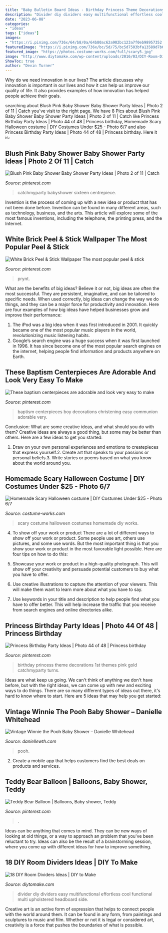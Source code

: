 ```yaml
---
title: "Baby Bulletin Board Ideas - Birthday Princess Theme Decorations 1st Themes Pink Gold Catchmyparty Turns"
description: "Divider diy dividers easy multifunctional effortless cool functional multi upholstered headboard side"
date: "2023-06-08"
categories:
- "ideas"
tags: ["ideas"]
images:
- "https://i.pinimg.com/736x/64/b8/0a/64b80ac62a902bc123a7f0eb98957352.jpg"
featuredImage: "https://i.pinimg.com/736x/bc/5d/75/bc5d7503bfa13589d7b67cc43554a5c9.jpg"
featured_image: "https://photos.costume-works.com/full/scary5.jpg"
image: "http://www.diytomake.com/wp-content/uploads/2016/03/DIY-Room-Divider.jpg"
ShowToc: true
author: "Devin Turner"
---
```



Why do we need innovation in our lives?
The article discusses why innovation is important in our lives and how it can help us improve our quality of life. It also provides examples of how innovation has helped people achieve their goals.

	

		
searching about Blush Pink Baby Shower Baby Shower Party Ideas | Photo 2 of 11 | Catch you've visit to the right page. We have 8 Pics about Blush Pink Baby Shower Baby Shower Party Ideas | Photo 2 of 11 | Catch like Princess Birthday Party Ideas | Photo 44 of 48 | Princess birthday, Homemade Scary Halloween costume | DIY Costumes Under $25 - Photo 6/7 and also Princess Birthday Party Ideas | Photo 44 of 48 | Princess birthday. Here it is:
		
    
## Blush Pink Baby Shower Baby Shower Party Ideas | Photo 2 Of 11 | Catch

<img loading=lazy src="https://i.pinimg.com/736x/bc/5d/75/bc5d7503bfa13589d7b67cc43554a5c9.jpg" onerror="this.onerror=null;this.src='https://tse1.mm.bing.net/th?id=OIP.N98yUbdg-0N9weqQyApKwAHaJ3&amp;pid=15.1';" alt="Blush Pink Baby Shower Baby Shower Party Ideas | Photo 2 of 11 | Catch">

_Source: pinterest.com_

>catchmyparty babyshower sixteen centrepiece. 

	

Invention is the process of coming up with a new idea or product that has not been done before. Invention can be found in many different areas, such as technology, business, and the arts. This article will explore some of the most famous inventions, including the telephone, the printing press, and the Internet.

    
## White Brick Peel &amp; Stick Wallpaper The Most Popular Peel &amp; Stick

<img loading=lazy src="https://i.pinimg.com/736x/6a/18/84/6a18841b991771a21bc6b3f85ec993ef.jpg" onerror="this.onerror=null;this.src='https://tse4.mm.bing.net/th?id=OIP.CMdxR9AhEVeQxPkeuRJqlgHaJ3&amp;pid=15.1';" alt="White Brick Peel &amp; Stick Wallpaper The most popular peel &amp; stick">

_Source: pinterest.com_

>prynt. 

	

What are the benefits of big ideas?
Believe it or not, big ideas are often the most successful. They are persistent, imaginative, and can be tailored to specific needs. When used correctly, big ideas can change the way we do things, and they can be a major force for productivity and innovation. Here are four examples of how big ideas have helped businesses grow and improve their performance: 
1. The iPod was a big idea when it was first introduced in 2001. It quickly became one of the most popular music players in the world, revolutionizing music listening habits. 
2. Google’s search engine was a huge success when it was first launched in 1996. It has since become one of the most popular search engines on the internet, helping people find information and products anywhere on Earth. 

    
## These Baptism Centerpieces Are Adorable And Look Very Easy To Make

<img loading=lazy src="https://i.pinimg.com/736x/06/5f/7b/065f7ba12d2ac8accea0ccb944628186.jpg" onerror="this.onerror=null;this.src='https://tse2.mm.bing.net/th?id=OIP.0xGiVzmKKyT9KaEvvOrnGwHaNK&amp;pid=15.1';" alt="These baptism centerpieces are adorable and look very easy to make">

_Source: pinterest.com_

>baptism centerpieces boy decorations christening easy communion adorable very. 

	

Conclusion: What are some creative ideas, and what should you do with them?
Creative ideas are always a good thing, but some may be better than others. Here are a few ideas to get you started: 
1. Draw on your own personal experiences and emotions to createpieces that express yourself.2. Create art that speaks to your passions or personal beliefs.3. Write stories or poems based on what you know about the world around you.
    
## Homemade Scary Halloween Costume | DIY Costumes Under $25 - Photo 6/7

<img loading=lazy src="https://photos.costume-works.com/full/scary5.jpg" onerror="this.onerror=null;this.src='https://tse2.mm.bing.net/th?id=OIP.13s569Qw9MrHlPMMoGz1IwHaJ3&amp;pid=15.1';" alt="Homemade Scary Halloween costume | DIY Costumes Under $25 - Photo 6/7">

_Source: costume-works.com_

>scary costume halloween costumes homemade diy works. 

	

4. To show off your work or product
There are a lot of different ways to show off your work or product. Some people use art, others use pictures, and some use words. But the most important thing is that you show your work or product in the most favorable light possible. Here are four tips on how to do this:
1. Showcase your work or product in a high-quality photograph. This will show off your creativity and persuade potential customers to buy what you have to offer.

2. Use creative illustrations to capture the attention of your viewers. This will make them want to learn more about what you have to say.

3. Use keywords in your title and description to help people find what you have to offer better. This will help increase the traffic that you receive from search engines and online directories alike.


    
## Princess Birthday Party Ideas | Photo 44 Of 48 | Princess Birthday

<img loading=lazy src="https://i.pinimg.com/736x/64/b8/0a/64b80ac62a902bc123a7f0eb98957352.jpg" onerror="this.onerror=null;this.src='https://tse2.mm.bing.net/th?id=OIP.XRUzaRbbMc3i-iG-dapfegHaLG&amp;pid=15.1';" alt="Princess Birthday Party Ideas | Photo 44 of 48 | Princess birthday">

_Source: pinterest.com_

>birthday princess theme decorations 1st themes pink gold catchmyparty turns. 

	

Ideas are what keep us going. We can't think of anything we don't have before, but with the right ideas, we can come up with new and exciting ways to do things. There are so many different types of ideas out there, it's hard to know where to start. Here are 5 ideas that may help you get started: 

    
## Vintage Winnie The Pooh Baby Shower – Danielle Whitehead

<img loading=lazy src="https://daniellewth.com/wp-content/uploads/2020/08/IMG_6125-scaled.jpg" onerror="this.onerror=null;this.src='https://tse4.mm.bing.net/th?id=OIP.ZZLUJuYw75uSURC0S9h4HQHaLG&amp;pid=15.1';" alt="Vintage Winnie the Pooh Baby Shower – Danielle Whitehead">

_Source: daniellewth.com_

>pooh. 

	

2. Create a mobile app that helps customers find the best deals on products and services.

    
## Teddy Bear Balloon | Balloons, Baby Shower, Teddy

<img loading=lazy src="https://i.pinimg.com/736x/74/a1/4e/74a14e37db3c97de69988d778756ca73.jpg" onerror="this.onerror=null;this.src='https://tse2.mm.bing.net/th?id=OIP.B85Lkl-ZvX6r4l1GuEM2YQHaKb&amp;pid=15.1';" alt="Teddy Bear Balloon | Balloons, Baby shower, Teddy">

_Source: pinterest.com_

>. 

	

Ideas can be anything that comes to mind. They can be new ways of looking at old things, or a way to approach an problem that you've been reluctant to try. Ideas can also be the result of a brainstorming session, where you come up with different ideas for how to improve something.

    
## 18 DIY Room Dividers Ideas | DIY To Make

<img loading=lazy src="http://www.diytomake.com/wp-content/uploads/2016/03/DIY-Room-Divider.jpg" onerror="this.onerror=null;this.src='https://tse3.mm.bing.net/th?id=OIP._O4MCitp5mWGuQxS_nTNmQHaJ3&amp;pid=15.1';" alt="18 DIY Room Dividers Ideas | DIY to Make">

_Source: diytomake.com_

>divider diy dividers easy multifunctional effortless cool functional multi upholstered headboard side. 

	

Creative art is an active form of expression that helps to connect people with the world around them. It can be found in any form, from paintings and sculptures to music and film. Whether or not it is legal or considered art, creativity is a force that pushes the boundaries of what is possible.

